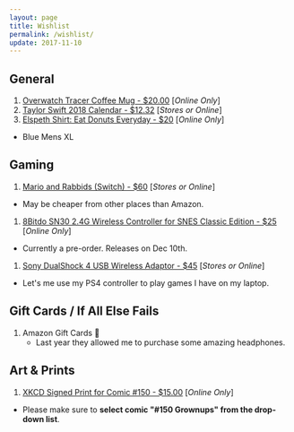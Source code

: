 ```yaml
---
layout: page
title: Wishlist
permalink: /wishlist/
update: 2017-11-10
---
```


## General

1. [Overwatch Tracer Coffee Mug - $20.00][tracer-mug] [_Online Only_]
1. [Taylor Swift 2018 Calendar - $12.32][tswift-calendar] [_Stores or Online_]
1. [Elspeth Shirt: Eat Donuts Everyday - $20][elspeth-shirt] [_Online Only_]
  - Blue Mens XL

## Gaming

1. [Mario and Rabbids (Switch) - $60][mario-and-rabbids] [_Stores or Online_]
  - May be cheaper from other places than Amazon.
1. [8Bitdo SN30 2.4G Wireless Controller for SNES Classic Edition - $25][snes-wireless] [_Online Only_]
  - Currently a pre-order. Releases on Dec 10th.
1. [Sony DualShock 4 USB Wireless Adaptor - $45][ds4-adapter] [_Stores or Online_]
  - Let's me use my PS4 controller to play games I have on my laptop.


## Gift Cards / If All Else Fails

1. Amazon Gift Cards :sparkling_heart:
   - Last year they allowed me to purchase some amazing headphones.

## Art & Prints

1. [XKCD Signed Print for Comic #150 - $15.00][xkcd-print] [_Online Only_]
  - Please make sure to **select comic "#150 Grownups" from the drop-down list**.

[print-order]: http://exocomics.com/store/prints
[comic-481]: http://exocomics.com/481
[tracer-mug]: https://gear.blizzard.com/us/overwatch-tracer-mug
[xkcd-print]: https://store.xkcd.com/products/signed-prints
[tswift-calendar]: https://www.amazon.com/Monthly-Calendar-Songwriter-Celebrity-Multilingual/dp/1465091335
[elspeth-shirt]: https://www.amazon.com/dp/B076CQM6C7/
[ds4-adapter]: https://www.amazon.com/gp/product/B01KWLKKQU
[switch]: https://www.amazon.com/gp/registry/wishlist/1P3O0QFXP9NRT
[mario-and-rabbids]: https://www.amazon.com/gp/registry/wishlist/1P3O0QFXP9NRT
[snes-wireless]: https://www.amazon.com/gp/product/B074HBNNH6
